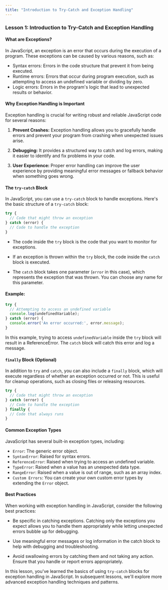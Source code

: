 ```yaml
---
title: "Introduction to Try-Catch and Exception Handling"
---
```


### Lesson 1: Introduction to Try-Catch and Exception Handling

#### What are Exceptions?

In JavaScript, an exception is an error that occurs during the execution of a program. These exceptions can be caused by various reasons, such as:

- Syntax errors: Errors in the code structure that prevent it from being executed.
- Runtime errors: Errors that occur during program execution, such as attempting to access an undefined variable or dividing by zero.
- Logic errors: Errors in the program's logic that lead to unexpected results or behavior.

#### Why Exception Handling is Important

Exception handling is crucial for writing robust and reliable JavaScript code for several reasons:

1. **Prevent Crashes:** Exception handling allows you to gracefully handle errors and prevent your program from crashing when unexpected issues arise.

2. **Debugging:** It provides a structured way to catch and log errors, making it easier to identify and fix problems in your code.

3. **User Experience:** Proper error handling can improve the user experience by providing meaningful error messages or fallback behavior when something goes wrong.

#### The `try-catch` Block

In JavaScript, you can use a `try-catch` block to handle exceptions. Here's the basic structure of a `try-catch` block:

```javascript
try {
  // Code that might throw an exception
} catch (error) {
  // Code to handle the exception
}
```

- The code inside the `try` block is the code that you want to monitor for exceptions.

- If an exception is thrown within the `try` block, the code inside the `catch` block is executed.

- The `catch` block takes one parameter (`error` in this case), which represents the exception that was thrown. You can choose any name for this parameter.

#### Example:

```javascript
try {
  // Attempting to access an undefined variable
  console.log(undefinedVariable);
} catch (error) {
  console.error('An error occurred:', error.message);
}
```

In this example, trying to access `undefinedVariable` inside the `try` block will result in a ReferenceError. The `catch` block will catch this error and log a message.

#### `finally` Block (Optional)

In addition to `try` and `catch`, you can also include a `finally` block, which will execute regardless of whether an exception occurred or not. This is useful for cleanup operations, such as closing files or releasing resources.

```javascript
try {
  // Code that might throw an exception
} catch (error) {
  // Code to handle the exception
} finally {
  // Code that always runs
}
```

#### Common Exception Types

JavaScript has several built-in exception types, including:

- `Error`: The generic error object.
- `SyntaxError`: Raised for syntax errors.
- `ReferenceError`: Raised when trying to access an undefined variable.
- `TypeError`: Raised when a value has an unexpected data type.
- `RangeError`: Raised when a value is out of range, such as an array index.
- `Custom Errors`: You can create your own custom error types by extending the `Error` object.

#### Best Practices

When working with exception handling in JavaScript, consider the following best practices:

- Be specific in catching exceptions. Catching only the exceptions you expect allows you to handle them appropriately while letting unexpected errors bubble up for debugging.

- Use meaningful error messages or log information in the catch block to help with debugging and troubleshooting.

- Avoid swallowing errors by catching them and not taking any action. Ensure that you handle or report errors appropriately.

In this lesson, you've learned the basics of using `try-catch` blocks for exception handling in JavaScript. In subsequent lessons, we'll explore more advanced exception handling techniques and patterns.